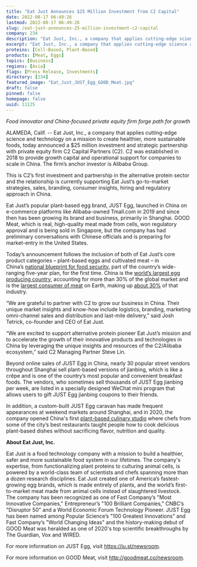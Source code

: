 ```yaml
---
title: "Eat Just Announces $25 Million Investment from C2 Capital"
date: 2022-08-17 06:49:26
lastmod: 2022-08-17 06:49:26
slug: /eat-just-announces-25-million-investment-c2-capital
company: 234
description: "Eat Just, Inc., a company that applies cutting-edge science and technology on a mission to create healthier, more sustainable foods, today announced a $25 million investment and strategic partnership with private equity firm C2 Capital Partners."
excerpt: "Eat Just, Inc., a company that applies cutting-edge science and technology on a mission to create healthier, more sustainable foods, today announced a $25 million investment and strategic partnership with private equity firm C2 Capital Partners."
proteins: [Cell-Based, Plant-Based]
products: [Meat, Eggs]
topics: [Business]
regions: [Asia]
flags: [Press Release, Investments]
directory: [234]
featured_image: "Eat_Just_JUST_Egg_GOOD_Meat.jpg"
draft: false
pinned: false
homepage: false
uuid: 11125
---
```

<p><em>Food innovator and China-focused private equity firm forge path for growth</em></p>
<p>ALAMEDA, Calif. -- Eat Just, Inc., a company that applies cutting-edge science and technology on a mission to create healthier, more sustainable foods, today announced a $25 million investment and strategic partnership with private equity firm C2 Capital Partners (C2). C2 was established in 2018 to provide growth capital and operational support for companies to scale in China. The firm’s anchor investor is Alibaba Group.</p>
<p>This is C2’s first investment and partnership in the alternative protein sector and the relationship is currently supporting Eat Just’s go-to-market strategies, sales, branding, consumer insights, hiring and regulatory approach in China.</p>
<p>Eat Just’s popular plant-based egg brand, JUST Egg, launched in China on e-commerce platforms like Alibaba-owned Tmall.com in 2019 and since then has been growing its brand and business, primarily in Shanghai. GOOD Meat, which is real, high-quality meat made from cells, won regulatory approval and is being sold in Singapore, but the company has had preliminary conversations with Chinese officials and is preparing for market-entry in the United States.</p>
<p>Today’s announcement follows the inclusion of both of Eat Just’s core product categories – plant-based eggs and cultivated meat – in China’s <a href="https://time.com/6143109/china-future-of-cultivated-meat/">national blueprint for food security</a>, part of the country’s wide-ranging five-year plan, for the first time. China is the <a href="https://www.wattagnet.com/articles/44105-chinese-egg-companies-increasingly-large-scale">world’s largest egg producing country</a>, accounting for more than 30% of the global market and is the <a href="https://www.fas.usda.gov/data/livestock-and-poultry-world-markets-and-trade">largest consumer of meat</a> on Earth, making up <a href="https://stats.oecd.org/viewhtml.aspx?QueryId=66511&vh=0000&vf=0&l&il=&lang=en">about 30%</a> of that industry.</p>
<p>“We are grateful to partner with C2 to grow our business in China. Their unique market insights and know-how include logistics, branding, marketing omni-channel sales and distribution and last-mile delivery,” said Josh Tetrick, co-founder and CEO of Eat Just. </p>
<p>“We are excited to support alternative protein pioneer Eat Just’s mission and to accelerate the growth of their innovative products and technologies in China by leveraging the unique insights and resources of the C2/Alibaba ecosystem,” said C2 Managing Partner Steve Lin.</p>
<p>Beyond online sales of JUST Egg in China, nearly 30 popular street vendors throughout Shanghai sell plant-based versions of jianbing, which is like a crêpe and is one of the country’s most popular and convenient breakfast foods. The vendors, who sometimes sell thousands of JUST Egg jianbing per week, are listed in a specially designed WeChat mini program that allows users to gift JUST Egg jianbing coupons to their friends. </p>
<p>In addition, a custom-built JUST Egg caravan has made frequent appearances at weekend markets around Shanghai, and in 2020, the company opened China's first <a href="https://rachelgouk.com/future-food-studio-plant-based-cooking-with-just-egg/">plant-based culinary studio</a> where chefs from some of the city’s best restaurants taught people how to cook delicious plant-based dishes without sacrificing flavor, nutrition and quality. </p>
<p><strong>About Eat Just, Inc.</strong></p>
<p>Eat Just is a food technology company with a mission to build a healthier, safer and more sustainable food system in our lifetimes. The company's expertise, from functionalizing plant proteins to culturing animal cells, is powered by a world-class team of scientists and chefs spanning more than a dozen research disciplines. Eat Just created one of America’s fastest-growing egg brands, which is made entirely of plants, and the world’s first-to-market meat made from animal cells instead of slaughtered livestock. The company has been recognized as one of Fast Company’s "Most Innovative Companies," Entrepreneur’s "100 Brilliant Companies," CNBC’s "Disruptor 50" and a World Economic Forum Technology Pioneer. JUST Egg has been named among Popular Science’s "100 Greatest Innovations" and Fast Company’s "World Changing Ideas" and the history-making debut of GOOD Meat was heralded as one of 2020's top scientific breakthroughs by The Guardian, Vox and WIRED. </p>
<p>For more information on JUST Egg, visit <a href="https://ju.st/newsroom">https://ju.st/newsroom</a>.</p>
<p>For more information on GOOD Meat, visit <a href="http://goodmeat.co/newsroom">http://goodmeat.co/newsroom</a>.</p>
